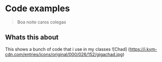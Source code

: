 # Code examples
>Boa noite caros colegas
## Whats this about 
This shows a bunch of code that i use in my classes
![Chad] (https://i.kym-cdn.com/entries/icons/original/000/026/152/gigachad.jpg)

